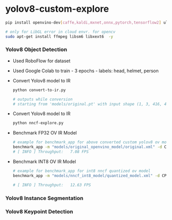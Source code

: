 # yolov8-custom-explore

```sh
pip install openvino-dev[caffe,kaldi,mxnet,onnx,pytorch,tensorflow2] ultralytics nncf

# only for LibGL error in cloud envr. for opencv
sudo apt-get install ffmpeg libsm6 libxext6  -y
```

### Yolov8 Object Detection
* Used RoboFlow for dataset
* Used Google Colab to train - 3 epochs - labels: head, helmet, person
* Convert Yolov8 model to IR
    ```sh
    python convert-to-ir.py

    # outputs while conversion
    # starting from 'models/original.pt' with input shape (1, 3, 416, 416) BCHW and output shape(s) (1, 7, 3549) (21.5 MB)
    ```

* Convert Yolov8 model to IR
    ```sh
    python nncf-explore.py
    ```

* Benchmark FP32 OV IR Model
    ```sh
    # example for benchmark_app for above converted custom yolov8 ov model
    benchmark_app -m "models/original_openvino_model/original.xml" -d CPU -hint throughput -t 15
    # [ INFO ] Throughput:   7.08 FPS
    ```

* Benchmark INT8 OV IR Model
    ```sh
    # example for benchmark_app for int8 nncf quantized ov model
    benchmark_app -m "models/nncf_int8_model/quantized_model.xml" -d CPU -hint throughput -t 15

    # [ INFO ] Throughput:   12.63 FPS
    ```

### Yolov8 Instance Segmentation
### Yolov8 Keypoint Detection

